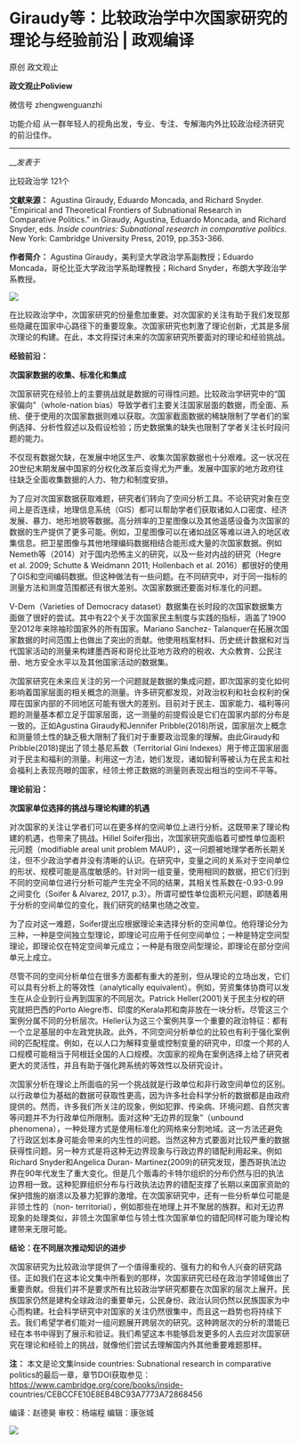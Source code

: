 

#  Giraudy等：比较政治学中次国家研究的理论与经验前沿 | 政观编译

原创 政文观止 

**政文观止Poliview** 

微信号 zhengwenguanzhi

功能介绍 从一群年轻人的视角出发，专业、专注、专解海内外比较政治经济研究的前沿佳作。

____

___发表于_

比较政治学 121个

**文献来源：** Agustina Giraudy, Eduardo Moncada, and Richard Snyder. "Empirical
and Theoretical Frontiers of Subnational Research in Comparative Politics." in
Giraudy, Agustina, Eduardo Moncada, and Richard Snyder, eds. _Inside
countries: Subnational research in comparative politics_. New York: Cambridge
University Press, 2019, pp.353-366.  

  

 **作者简介：** Agustina Giraudy，美利坚大学政治学系副教授；Eduardo
Moncada，哥伦比亚大学政治学系助理教授；Richard Snyder，布朗大学政治学系教授。

![](/images/186/2.png)

  

在比较政治学中，次国家研究的份量愈加重要。对次国家的关注有助于我们发现那些隐藏在国家中心路径下的重要现象。次国家研究也刺激了理论创新，尤其是多层次理论的构建。在此，本文将探讨未来的次国家研究所要面对的理论和经验挑战。

  

 **经验前沿：**

 **次国家数据的收集、标准化和集成**

次国家研究在经验上的主要挑战就是数据的可得性问题。比较政治学研究中的“国家偏向"（whole-nation
bias）导致学者们主要关注国家层面的数据，而全面、系统、便于使用的次国家数据则难以获取。次国家截面数据的稀缺限制了学者们的案例选择、分析性叙述以及假设检验；历史数据集的缺失也限制了学者关注长时段问题的能力。

  

不仅现有数据欠缺，在发展中地区生产、收集次国家数据也十分艰难。这一状况在20世纪末期发展中国家的分权化改革后变得尤为严重。发展中国家的地方政府往往缺乏全面收集数据的人力、物力和制度安排。

  

为了应对次国家数据获取难题，研究者们转向了空间分析工具。不论研究对象在空间上是否连续，地理信息系统（GIS）都可以帮助学者们获取诸如人口密度、经济发展、暴力、地形地貌等数据。高分辨率的卫星图像以及其他遥感设备为次国家的数据的生产提供了更多可能。例如，卫星图像可以在诸如战区等难以进入的地区收集信息。把卫星图像与其他地理编码数据相结合能形成大量的次国家数据。例如Nemeth等（2014）对于国内恐怖主义的研究，以及一些对内战的研究（Hegre
et al. 2009; Schutte & Weidmann 2011; Hollenbach et al.
2016）都很好的使用了GIS和空间编码数据。但这种做法有一些问题。在不同研究中，对于同一指标的测量方法和测度范围都还有很大差别。次国家数据还要面对标准化的问题。

  

V-Dem（Varieties of Democracy
dataset）数据集在长时段的次国家数据集方面做了很好的尝试。其中有22个关于次国家民主制度与实践的指标，涵盖了1900至2012年来除袖珍国家外的所有国家。Mariano
Sanchez-
Talanquer在拓展次国家数据的时间范围上也做出了突出的贡献。他使用档案材料、历史统计数据和对当代国家活动的测量来构建墨西哥和哥伦比亚地方政府的税收、大众教育、公民注册、地方安全水平以及其他国家活动的数据集。

  

次国家研究在未来应关注的另一个问题就是数据的集成问题，即次国家的变化如何影响着国家层面的相关概念的测量。许多研究都发现，对政治权利和社会权利的保障在国家内部的不同地区可能有很大的差别。目前对于民主、国家能力、福利等问题的测量基本都立足于国家层面，这一测量的前提假设是它们在国家内部的分布是一致的。正如Agustina
Giraudy和Jennifer
Pribble(2018)所说，国家层次上概念和测量领土性的缺乏极大限制了我们对于重要政治现象的理解。由此Giraudy和Pribble(2018)提出了领土基尼系数（Territorial
Gini
Indexes）用于修正国家层面对于民主和福利的测量。利用这一方法，她们发现，诸如智利等被认为在民主和社会福利上表现亮眼的国家，经领土修正数据的测量则表现出相当的空间不平等。

  

 **理论前沿：**

 **次国家单位选择的挑战与理论构建的机遇**

对次国家的关注让学者们可以在更多样的空间单位上进行分析。这既带来了理论构建的机遇，也带来了挑战。Hillel
Soifer指出，次国家研究面临着可塑性单位面积元问题（modifiable areal unit problem
MAUP），这一问题被地理学者所长期关注，但不少政治学者并没有清晰的认识。在研究中，变量之间的关系对于空间单位的形状、规模可能是高度敏感的。针对同一组变量，使用相同的数据，把它们归到不同的空间单位进行分析可能产生完全不同的结果，其相关性系数在-0.93-0.99之间变化（Soifer
& Alvarez, 2017, p.3）。所谓可塑性单位面积元问题，即随着用于分析的空间单位的变化，我们研究的结果也随之改变。  

  

为了应对这一难题，Soifer提出应根据理论来选择分析的空间单位。他将理论分为三种，一种是空间独立型理论，即理论可应用于任何空间单位；一种是特定空间型理论，即理论仅在特定空间单元成立；一种是有限空间型理论，即理论在部分空间单元上成立。

  

尽管不同的空间分析单位在很多方面都有重大的差别，但从理论的立场出发，它们可以具有分析上的等效性（analytically
equivalent）。例如，劳资集体协商可以发生在从企业到行业再到国家的不同层次。Patrick
Heller(2001)关于民主分权的研究就把巴西的Porto
Alegre市、印度的Kerala邦和南非放在一块分析。尽管这三个案例分属不同的分析层次。Heller认为这三个案例共享一个重要的政治特征：都有一个立足基层的中左政党执政。此外，不同空间分析单位的比较也有利于强化案例间的匹配程度。例如，在以人口为解释变量或控制变量的研究中，印度一个邦的人口规模可能相当于阿根廷全国的人口规模。次国家的视角在案例选择上给了研究者更大的灵活性，并且有助于强化跨系统的等效性以及研究设计。

  

次国家分析在理论上所面临的另一个挑战就是行政单位和非行政空间单位的区别。以行政单位为基础的数据可获取性更高，因为许多社会科学分析的数据都是由政府提供的。然而，许多我们所关注的现象，例如犯罪、传染病、环境问题、自然灾害等问题并不为行政单位所限制。面对这种“无边界的现象”（unbound
phenomena），一种处理方式是使用标准化的网格来分割地域。这一方法还避免了行政区划本身可能会带来的内生性的问题。当然这种方式要面对比较严重的数据获得性问题。另一种方式是将这种无边界现象与行政边界的错配利用起来。例如Richard
Snyder和Angelica Duran-
Martinez(2009)的研究发现，墨西哥执法边界在90年代发生了重大变化。但是几个贩毒的卡特尔组织的分布仍然与旧的执法边界相一致。这种犯罪组织分布与行政执法边界的错配支撑了长期以来国家资助的保护措施的崩溃以及暴力犯罪的激增。在次国家研究中，还有一些分析单位可能是非领土性的（non-
territorial），例如那些在地理上并不聚居的族群。和对无边界现象的处理类似，非领土次国家单位与领土性次国家单位的错配同样可能为理论构建带来无限可能。

  

 **结论：在不同层次推动知识的进步**

次国家研究为比较政治学提供了一个值得重视的、强有力的和令人兴奋的研究路径。正如我们在这本论文集中所看到的那样，次国家研究已经在政治学领域做出了重要贡献。但我们并不是要求所有比较政治学研究都要在次国家的层次上展开。民族国家仍然是建构全球政治的重要单元，公民身份、政治认同仍然以民族国家为中心而构建。社会科学研究中对国家的关注仍然很集中，而且这一趋势也将持续下去。我们希望学者们能对一组问题展开跨层次的研究。这种跨层次的分析的潜能已经在本书中得到了展示和验证。我们希望这本书能够启发更多的人去应对次国家研究在理论和经验上的挑战，就像他们尝试去理解国内外其他重要难题那样。

  

 **注：** 本文是论文集Inside countries: Subnational research in comparative
politics的最后一章，章节DOI获取参见：https://www.cambridge.org/core/books/inside-
countries/CEBCCFE10E8EB4BC93A7773A72868456

  

编译：赵德昊 审校：杨端程 编辑：康张城

  

![](/images/186/3.jpeg)

  

